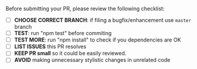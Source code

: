 Before submitting your PR, please review the following checklist:

- [ ] **CHOOSE CORRECT BRANCH**: if filing a bugfix/enhancement use `master` branch
- [ ] **TEST**: run "npm test" before commiting
- [ ] **TEST MORE**: run "npm install" to check if you dependencies are OK
- [ ] **LIST ISSUES** this PR resolves
- [ ] **KEEP PR small** so it could be easily reviewed.
- [ ] **AVOID** making unnecessary stylistic changes in unrelated code
